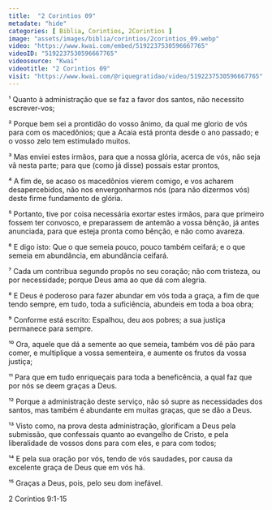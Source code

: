```yaml
---
title:  "2 Corintios 09"
metadate: "hide"
categories: [ Biblia, Corintios, 2Corintios ]
image: "assets/images/biblia/corintios/2corintios_09.webp"
video: "https://www.kwai.com/embed/5192237530596667765"
videoID: "5192237530596667765"
videosource: "Kwai"
videotitle: "2 Corintios 09"
visit: "https://www.kwai.com/@riquegratidao/video/5192237530596667765"
---
```





¹ Quanto à administração que se faz a favor dos santos, não necessito escrever-vos;

² Porque bem sei a prontidão do vosso ânimo, da qual me glorio de vós para com os macedônios; que a Acaia está pronta desde o ano passado; e o vosso zelo tem estimulado muitos.

³ Mas enviei estes irmãos, para que a nossa glória, acerca de vós, não seja vã nesta parte; para que (como já disse) possais estar prontos,

⁴ A fim de, se acaso os macedônios vierem comigo, e vos acharem desapercebidos, não nos envergonharmos nós (para não dizermos vós) deste firme fundamento de glória.

⁵ Portanto, tive por coisa necessária exortar estes irmãos, para que primeiro fossem ter convosco, e preparassem de antemão a vossa bênção, já antes anunciada, para que esteja pronta como bênção, e não como avareza.

⁶ E digo isto: Que o que semeia pouco, pouco também ceifará; e o que semeia em abundância, em abundância ceifará.

⁷ Cada um contribua segundo propôs no seu coração; não com tristeza, ou por necessidade; porque Deus ama ao que dá com alegria.

⁸ E Deus é poderoso para fazer abundar em vós toda a graça, a fim de que tendo sempre, em tudo, toda a suficiência, abundeis em toda a boa obra;

⁹ Conforme está escrito: Espalhou, deu aos pobres; a sua justiça permanece para sempre.

¹⁰ Ora, aquele que dá a semente ao que semeia, também vos dê pão para comer, e multiplique a vossa sementeira, e aumente os frutos da vossa justiça;

¹¹ Para que em tudo enriqueçais para toda a beneficência, a qual faz que por nós se deem graças a Deus.

¹² Porque a administração deste serviço, não só supre as necessidades dos santos, mas também é abundante em muitas graças, que se dão a Deus.

¹³ Visto como, na prova desta administração, glorificam a Deus pela submissão, que confessais quanto ao evangelho de Cristo, e pela liberalidade de vossos dons para com eles, e para com todos;

¹⁴ E pela sua oração por vós, tendo de vós saudades, por causa da excelente graça de Deus que em vós há.

¹⁵ Graças a Deus, pois, pelo seu dom inefável. 




2 Coríntios 9:1-15

